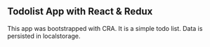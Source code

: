 ## Todolist App with React & Redux

This app was bootstrapped with CRA. It is a simple todo list. Data is persisted in localstorage.
